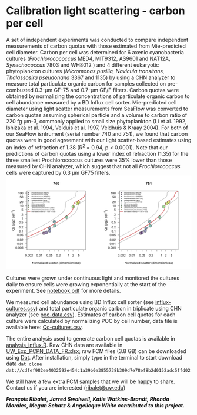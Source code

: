 # Calibration light scattering - carbon per cell
A set of independent experiments was conducted to compare independent measurements of carbon quotas with those estimated from Mie-predicted cell diameter. Carbon per cell was determined for 6 axenic cyanobacteria cultures (<i>Prochlorocococcus</i> MED4, MIT9312, AS9601 and NAT12A, <i>Synechococcus</i> 7803 and WH8012 ) and 4 different eukaryotic phytoplankton cultures (<i>Micromonas pusilla, Navicula transitans, Thalassosira pseudonana</i> 3367 and 1135) by using a CHN analyzer to measure total particulate organic carbon for samples collected on pre-combusted 0.3-µm GF-75 and 0.7-µm GF/F filters. Carbon quotas were obtained by normalizing the concentrations of particulate organic carbon to cell abundance measured by a BD Influx cell sorter. Mie-predicted cell diameter using light scatter measurements from SeaFlow was converted to carbon quotas assuming spherical particle and a volume to carbon ratio of 220 fg µm-3, commonly applied to small size phytoplankton (Li et al. 1992, Ishizaka et al. 1994, Velduis et al. 1997, Veldhuis & Kraay 2004). For both of our SeaFlow isntrument (serial number 740 and 751), we found that carbon quotas were in good agreement with our light scatter-based estimates using an index of refraction of 1.38 (R<sup>2</sup> = 0.94, p < 0.0001). Note that our predictions of carbon quotas using a lower index of refraction (1.35) for the three smallest Prochlorococcus cultures were 35% lower than those measured by CHN analyzer, which suggest that not all <i>Prochlorococcus</i> cells were captured by 0.3 µm GF75 filters.
![alt text](Qc-scatter.png "SeaFlow calibration of forward scatter normalized by 1 micron beads")


Cultures were grown under continuous light and monitored the cultures daily to ensure cells were growing exponentially at the start of the experiment. See [notebook.pdf](https://github.com/armbrustlab/fsc-poc-calibration/blob/master/notebook.pdf) for more details.

We measured cell abundance using BD Influx cell sorter (see [influx-cultures.csv](https://github.com/armbrustlab/fsc-poc-calibration/blob/master/influx-cultures.csv)) and total particulate organic carbon in triplicate using CHN analyzer (see [poc-data.csv](https://github.com/armbrustlab/fsc-poc-calibration/blob/master/poc-data.csv)). Estimates of carbon cell quotas for each culture were calculated by normalizing POC by cell number, data file is available here: [Qc-cultures.csv](https://github.com/armbrustlab/fsc-poc-calibration/blob/master/Qc-cultures.csv).

The entire analysis used to generate carbon cell quotas is available in [analysis_influx.R](https://github.com/armbrustlab/fsc-poc-calibration/blob/master/analysis_influx.R). Raw CHN data are available in [UW_Exp_PCPN_DATA_FR.xlsx](https://github.com/armbrustlab/fsc-poc-calibration/blob/master/UW_Exp_PCPN_DATA_FR.xlsx); raw FCM files (3.8 GB) can be downloaded using [Dat](https://github.com/datproject/dat). After installation, simply type in the terminal to start download data ```dat clone dat://cdfef982ea4032592e454c1a39b0a3855738b309d7e78ef8b2d0152adc5ffd02```

We still have a few extra FCM samples that we will be happy to share. Contact us if you are interested (ribalet@uw.edu)

***François Ribalet, Jarred Swalwell, Katie Watkins-Brandt, Rhonda Morales, Megan Schatz & Angelicque White contributed to this project.***
